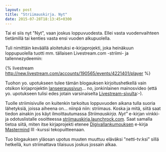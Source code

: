 ```yaml
---
layout: post
title: "Striimauskirja. Nyt"
date: 2015-07-28T18:13:45+0300
---
```


Tai ei siis nyt "Nyt", vaan joskus loppuvuodesta. Ellei vasta vuodenvaihteen tietämillä tai kenties vasta ensi vuoden alkupuolella. 

Tuli nimittäin keväällä aloitetuksi e-kirjaprojekti, joka heinäkuun loppupuolella tuotti mm. tällaisen Livestream.com -striimi- ja tallennezydeemin:

{% livestream http://new.livestream.com/accounts/190565/events/4221401/player %}
<!--more-->
Tuohon yo. upotukseen tulee tämän blogauksen kirjoitushetkellä vain otsikon kirjaprojektin [lanseeraussivun](http://striimauskirja.launchrock.com/)... no, jonkinlainen mainosvideo (että yo. upotukseen tulisi edes jotain varsinaiselta [Livestream-sivulta](https://livestream.com/Infocrea-fi/Striimauskirja):-). 

Tuolle striimisivulle on kuitenkin tarkoitus loppuvuoden aikana tulla suoria lähetyksiä, joissa aiheena on... niinpä niin: striimaus. Koska ja mitä, siitä saat tiedon ainakin jos käyt ilmoittautumassa *Striimauskirja. Nyt"* e-kirjan vinkki- ja odotuslistalle osoitteessa [striimauskirja.launchrock.com](http://striimauskirja.launchrock.com). Saat samalla tietoa siitä, miten itse kirjaprojekti etenee [Digivallankumouksen](http://www.digivallankumous.fi/) e-kirja [Mastermind](http://www.ekirjamastermind.fi/) III -kurssi tekopuitteenaan. 

Tuo blogauksen yläosan upotus muuten muuttuu eläväksi "netti-tv:ksi" sillä hetkellä, kun striimattava tilaisuus joskus jossain alkaa.